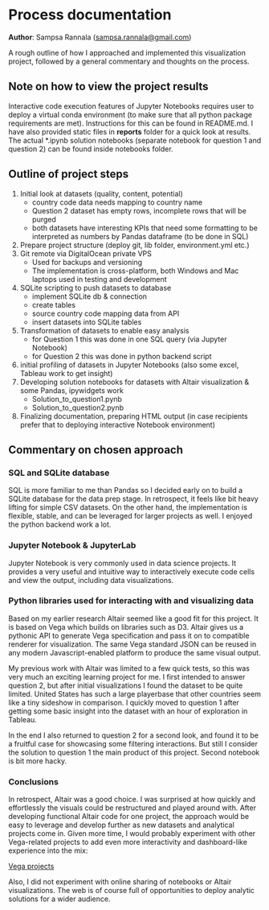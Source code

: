 # Process documentation

**Author**: Sampsa Rannala (sampsa.rannala@gmail.com)

A rough outline of how I approached and implemented this visualization project, followed by a general commentary and thoughts on the process.

## Note on how to view the project results

Interactive code execution features of Jupyter Notebooks requires user to deploy a virtual conda environment (to make sure that all python package requirements are met). Instructions for this can be found in README.md. I have also provided static files in **reports** folder for a quick look at results. The actual *.ipynb solution notebooks (separate notebook for question 1 and question 2) can be found inside notebooks folder.

## Outline of project steps

1. Initial look at datasets (quality, content, potential)
    - country code data needs mapping to country name
    - Question 2 dataset has empty rows, incomplete rows that will be purged
    - both datasets have interesting KPIs that need some formatting to be interpreted as numbers by Pandas dataframe (to be done in SQL)
2. Prepare project structure (deploy git, lib folder, environment.yml etc.)
3. Git remote via DigitalOcean private VPS
    - Used for backups and versioning
    - The implementation is cross-platform, both Windows and Mac laptops used in testing and development
3. SQLite scripting to push datasets to database
    - implement SQLite db & connection
    - create tables
    - source country code mapping data from API
    - insert datasets into SQLite tables
4. Transformation of datasets to enable easy analysis
    - for Question 1 this was done in one SQL query (via Jupyter Notebook)
    - for Question 2 this was done in python backend script
5. initial profiling of datasets in Jupyter Notebooks (also some excel, Tableau work to get insight)
6. Developing solution notebooks for datasets with Altair visualization & some Pandas, ipywidgets work
    - Solution_to_question1.pynb
    - Solution_to_question2.pynb
7. Finalizing documentation, preparing HTML output (in case recipients prefer that to deploying interactive Notebook environment)

## Commentary on chosen approach

### SQL and SQLite database

SQL is more familiar to me than Pandas so I decided early on to build a SQLite database for the data prep stage. In retrospect, it feels like bit heavy lifting for simple CSV datasets. On the other hand, the implementation is flexible, stable, and can be leveraged for larger projects as well. I enjoyed the python backend work a lot.

### Jupyter Notebook & JupyterLab

Jupyter Notebook is very commonly used in data science projects. It provides a very useful and intuitive way to interactively execute code cells and view the output, including data visualizations.

### Python libraries used for interacting with and visualizing data

Based on my earlier research Altair seemed like a good fit for this project. It is based on Vega which builds on libraries such as D3. Altair gives us a pythonic API to generate Vega specification and pass it on to compatible renderer for visualization. The same Vega standard JSON can be reused in any modern Javascript-enabled platform to produce the same visual output.

My previous work with Altair was limited to a few quick tests, so this was very much an exciting learning project for me. I first intended to answer question 2, but after initial visualizations I found the dataset to be quite limited. United States has such a large playerbase that other countries seem like a tiny sideshow in comparison. I quickly moved to question 1 after getting some basic insight into the dataset with an hour of exploration in Tableau.

In the end I also returned to question 2 for a second look, and found it to be a fruitful case for showcasing some filtering interactions. But still I consider the solution to question 1 the main product of this project. Second notebook is bit more hacky.

### Conclusions

In retrospect, Altair was a good choice. I was surprised at how quickly and effortlessly the visuals could be restructured and played around with. After developing functional Altair code for one project, the approach would be easy to leverage and develop further as new datasets and analytical projects come in. Given more time, I would probably experiment with other Vega-related projects to add even more interactivity and dashboard-like experience into the mix:

[Vega projects](https://vega.github.io/vega/about/projects/)

Also, I did not experiment with online sharing of notebooks or Altair visualizations. The web is of course full of opportunities to deploy analytic solutions for a wider audience.





